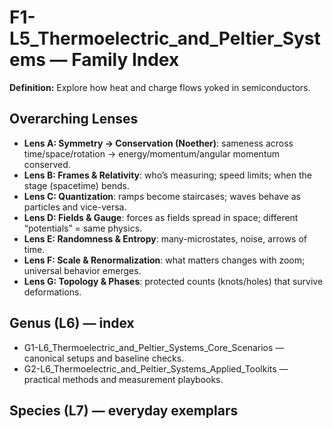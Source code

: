 # F1-L5_Thermoelectric_and_Peltier_Systems — Family Index
**Definition:** Explore how heat and charge flows yoked in semiconductors.

## Overarching Lenses

- **Lens A: Symmetry -> Conservation (Noether)**: sameness across time/space/rotation → energy/momentum/angular momentum conserved.
- **Lens B: Frames & Relativity**: who’s measuring; speed limits; when the stage (spacetime) bends.
- **Lens C: Quantization**: ramps become staircases; waves behave as particles and vice-versa.
- **Lens D: Fields & Gauge**: forces as fields spread in space; different “potentials” = same physics.
- **Lens E: Randomness & Entropy**: many-microstates, noise, arrows of time.
- **Lens F: Scale & Renormalization**: what matters changes with zoom; universal behavior emerges.
- **Lens G: Topology & Phases**: protected counts (knots/holes) that survive deformations.

## Genus (L6) — index
- G1-L6_Thermoelectric_and_Peltier_Systems_Core_Scenarios — canonical setups and baseline checks.
- G2-L6_Thermoelectric_and_Peltier_Systems_Applied_Toolkits — practical methods and measurement playbooks.

## Species (L7) — everyday exemplars

